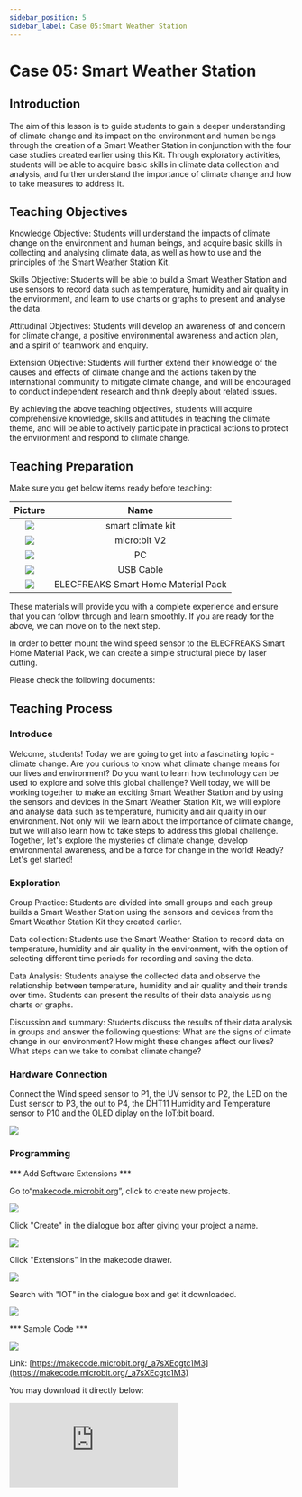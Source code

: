 ```yaml
---
sidebar_position: 5
sidebar_label: Case 05:Smart Weather Station
---
```


# Case 05: Smart Weather Station

## Introduction

The aim of this lesson is to guide students to gain a deeper understanding of climate change and its impact on the environment and human beings through the creation of a Smart Weather Station in conjunction with the four case studies created earlier using this Kit. Through exploratory activities, students will be able to acquire basic skills in climate data collection and analysis, and further understand the importance of climate change and how to take measures to address it.

## Teaching Objectives

Knowledge Objective: Students will understand the impacts of climate change on the environment and human beings, and acquire basic skills in collecting and analysing climate data, as well as how to use and the principles of the Smart Weather Station Kit.

Skills Objective: Students will be able to build a Smart Weather Station and use sensors to record data such as temperature, humidity and air quality in the environment, and learn to use charts or graphs to present and analyse the data.

Attitudinal Objectives: Students will develop an awareness of and concern for climate change, a positive environmental awareness and action plan, and a spirit of teamwork and enquiry.

Extension Objective: Students will further extend their knowledge of the causes and effects of climate change and the actions taken by the international community to mitigate climate change, and will be encouraged to conduct independent research and think deeply about related issues.

By achieving the above teaching objectives, students will acquire comprehensive knowledge, skills and attitudes in teaching the climate theme, and will be able to actively participate in practical actions to protect the environment and respond to climate change.

## Teaching Preparation

Make sure you get below items ready before teaching:

| Picture | Name |
| :-: | :-: |
| ![](./images/microbit-smart-climate-kit-case-01-02.png) | smart climate kit |
| ![](./images/microbit-smart-climate-kit-case-01-03.png) | micro:bit V2 |
| ![](./images/microbit-smart-climate-kit-case-01-04.png) | PC |
| ![](./images/microbit-smart-climate-kit-case-01-05.png) | USB Cable |
| ![](./images/microbit-smart-climate-kit-case-05-05.png) | ELECFREAKS Smart Home Material Pack |


These materials will provide you with a complete experience and ensure that you can follow through and learn smoothly. If you are ready for the above, we can move on to the next step.

In order to better mount the wind speed sensor to the ELECFREAKS Smart Home Material Pack, we can create a simple structural piece by laser cutting.

Please check the following documents:

## Teaching Process

### Introduce

Welcome, students! Today we are going to get into a fascinating topic - climate change. Are you curious to know what climate change means for our lives and environment? Do you want to learn how technology can be used to explore and solve this global challenge? Well today, we will be working together to make an exciting Smart Weather Station and by using the sensors and devices in the Smart Weather Station Kit, we will explore and analyse data such as temperature, humidity and air quality in our environment. Not only will we learn about the importance of climate change, but we will also learn how to take steps to address this global challenge. Together, let's explore the mysteries of climate change, develop environmental awareness, and be a force for change in the world! Ready? Let's get started!

### Exploration


Group Practice: Students are divided into small groups and each group builds a Smart Weather Station using the sensors and devices from the Smart Weather Station Kit they created earlier.

Data collection: Students use the Smart Weather Station to record data on temperature, humidity and air quality in the environment, with the option of selecting different time periods for recording and saving the data.

Data Analysis: Students analyse the collected data and observe the relationship between temperature, humidity and air quality and their trends over time. Students can present the results of their data analysis using charts or graphs.

Discussion and summary: Students discuss the results of their data analysis in groups and answer the following questions: What are the signs of climate change in our environment? How might these changes affect our lives? What steps can we take to combat climate change?

### Hardware Connection

Connect the Wind speed sensor to P1, the UV sensor to P2, the LED on the Dust sensor to P3, the out to P4, the DHT11 Humidity and Temperature sensor to P10 and the OLED diplay on the IoT:bit board.

![](./images/microbit-smart-climate-kit-case-05-06.png)

### Programming

*** Add Software Extensions ***

Go to“[makecode.microbit.org](https://makecode.microbit.org/)”, click to create new projects.

![](./images/smart-weather-station-kit-add-extension-01.png)

Click "Create" in the dialogue box after giving your project a name.

![](./images/smart-weather-station-kit-add-extension-02.png)

Click "Extensions" in the makecode drawer.

![](./images/smart-weather-station-kit-add-extension-03.png)

Search with "IOT" in the dialogue box and get it downloaded.

![](./images/smart-weather-station-kit-add-extension-04.png)

*** Sample Code ***


![](./images/microbit-smart-climate-kit-case-04-07.png)


Link: [https://makecode.microbit.org/_a7sXEcgtc1M3](https://makecode.microbit.org/_a7sXEcgtc1M3)

You may download it directly below:

<div
    style={{
        position: 'relative',
        paddingBottom: '60%',
        overflow: 'hidden',
    }}
>
    <iframe
        src="https://makecode.microbit.org/_a7sXEcgtc1M3"
        frameborder="0"
        sandbox="allow-popups allow-forms allow-scripts allow-same-origin"
        style={{
            position: 'absolute',
            width: '100%',
            height: '100%',
        }}
    />
</div>

*** Download the program ***

Connect the micro:bit V2 with your PC with the USB cable.

![](./images/connect-microbit.gif)

There will be a disk named "MICROBIT" in your PC.

![](./images/microbit-drive.png)

Click ![](./images/download-01.png) on the down left corner, select `Connect Device`.

![](./images/download-02.png)

Click ![](./images/download-03.png)。

![](./images/download-04.png)

Click ![](./images/download-05.png)。

![](./images/download-06.png)


Select `BBC micro:bit CMSIS-DAP` in the jumped-out page, and select "Connect", now the micro:bit board is successfully connected.

![](./images/download-07.png)

Click to download the program.

![](./images/download-08.png)

### Teamwork and Showcases

Students are divided into small groups and work together to create and programme the case.

Students are encouraged to co-operate, communicate and share their experiences with each other.

Each group will have the opportunity to present the cases they have produced and demonstrate them to the other groups.

*** Expected results: After connecting to the power supply, the current temperature and humidity, wind speed, UV intensity, noise intensity, and dust concentration are displayed on the OLED display. ***

（GIF动图）

### Reflection

Review the course content and remind students what knowledge and skills they have acquired.

Lead students to discuss the problems and difficulties they encountered during the production process and how they resolved them.

Guide students to take the initiative to understand the causes and effects of climate change and the actions taken by the international community to mitigate climate change.

## Extended Knowledge

### Causes and Impacts of Climate Change

The causes and effects of climate change are a complex and wide-ranging topic, so here's a brief look at some basic information:

Causes:

Greenhouse gas emissions: Human activities have led to the emission of large quantities of greenhouse gases, mainly carbon dioxide (CO2), methane (CH4), nitrous oxide (N2O), etc. These gases form a "greenhouse effect" in the atmosphere, causing the surface temperature of the Earth to rise. These gases create a "greenhouse effect" in the atmosphere, causing the surface temperature of the Earth to rise.

Fossil fuel use: Burning fossil fuels such as coal, oil and natural gas releases large amounts of carbon dioxide. This is one of the main sources of greenhouse gas emissions.

Deforestation: Forests are one of the most important absorbers of carbon dioxide on the planet, but large-scale deforestation has led to the release of carbon dioxide, destroying the absorptive capacity of forests.

Industrial activities: energy use and emissions from industrial processes are also important sources of greenhouse gases.

Impact:

Increased Climate Extreme Events: Climate change has led to more frequent and severe extreme weather events such as heavy rainfall, droughts, hurricanes and floods. These events have serious impacts on human life, agriculture, infrastructure and ecosystems.

Sea level rise: Global warming is leading to the melting of glaciers and polar ice, which in turn is leading to a rise in sea level. This will threaten coastal populations and ecosystems and increase the risk of marine erosion and flooding.

Loss of biodiversity: Climate change puts pressure on ecosystems, leading to species extinction and loss of biodiversity. Many plants and animals will not be able to adapt to the rapidly changing climatic conditions and the ecological balance will be disrupted.

Threats to agriculture and food security: Climate change threatens food security and farmers' livelihoods through its impacts on crop growing seasons, water resources and agricultural pests and diseases.

Increased health risks: Climate change contributes to air pollution, the spread of disease and problems with drinking water supplies. Extreme heat waves and natural disasters will also have a direct impact on human health.

These are just a few of the causes and effects of climate change, which are intertwined and have far-reaching implications for our planet and our own lives. Understanding and responding to the issue of climate change has therefore become particularly important.

### Actions Taken by the International Community to Mitigate Climate Change

Actions taken by the international community to mitigate climate change include the following key aspects:

1. Paris Agreement: The Paris Agreement is a major international climate change agreement adopted by the United Nations in 2015. The agreement aims to control global warming through global cooperation to limit the increase in global average temperature to 1.5 degrees Celsius and to take action to reduce greenhouse gas emissions. Countries voluntarily submit emission reduction targets and regularly report their progress to the United Nations.

2. Greenhouse gas emission reduction commitments: Many countries have adopted specific emission reduction commitments. Among them, some countries have committed to achieving carbon neutrality, i.e., reducing their greenhouse gas emissions to zero or balancing emissions with absorption at a specific time. Some countries have also set specific emission reduction targets and policies to promote the development of renewable energy, improve energy efficiency and facilitate the clean energy transition.

3. Renewable energy promotion: The international community has encouraged and supported the development and application of renewable energy sources, such as solar, wind and hydro energy. Many countries have adopted policies and measures to promote the use of renewable energy by reducing dependence on fossil fuels in order to reduce greenhouse gas emissions.

4. International cooperation and technology transfer: Countries are engaged in extensive cooperation and technology transfer in mitigating climate change. Developed countries provide financial, technological and capacity-building support to developing countries to help them address the challenges of climate change and achieve sustainable development.

5. Advancing the sustainable development agenda: The sustainable development agenda is the United Nations global development framework aimed at achieving economic, social and environmental sustainability. Climate change mitigation is one of the sustainable development goals, and countries have been active in advancing the sustainable development agenda by taking actions to achieve the twin goals of climate change and sustainable development.

These actions represent the efforts and cooperation of the international community in mitigating climate change. However, in the face of the challenges of climate change, there is still a need to further strengthen international cooperation and to take more active and vigorous action in order to achieve a sustainable future for the global climate.
